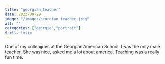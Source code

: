```yaml
---
title: "georgian_teacher"
date: 2023-09-29
image: "/images/georgian_teacher.jpeg"
alt: ""
categories: ["georgia","portrait"]
draft: false
---
```


One of my colleagues at the Georgian American School. I was the only male teacher. She was nice, asked me a lot about america. Teaching was a really fun time.